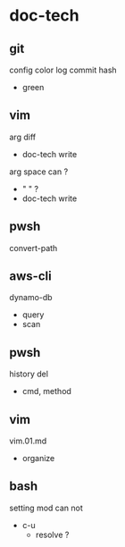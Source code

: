 
# doc-tech


## git

config color log commit hash
- green


## vim

arg diff
- doc-tech write


arg space can ?
- " " ?
- doc-tech write


## pwsh

convert-path


## aws-cli

dynamo-db
- query
- scan


## pwsh

history del
- cmd, method 


## vim

vim.01.md
- organize


## bash

setting mod can not
- c-u
  - resolve ?



